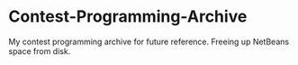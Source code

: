 # Contest-Programming-Archive
My contest programming archive for future reference. Freeing up NetBeans space from disk.

